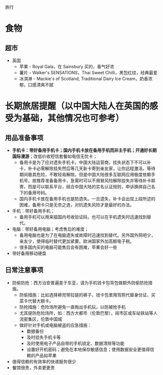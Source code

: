 旅行

# 食物

## 超市

- 英国
    - 苹果 - Royal Gala，在 Sainsbury 买的，香气好浓
    - 薯片 - Walker's SENSATIONS，Thai Sweet Chilli，黑包红纹，经典最爱
    - 冰淇淋 - Mackie's of Scotland, Traditional Dairy Ice Cream，奶香浓郁，口感清爽不腻

# 长期旅居提醒（以中国大陆人在英国的感受为基础，其他情况也可参考）

## 用品准备事项

- **手机卡：带好备用手机卡；国内手机卡放在备用手机而非主手机；开通好长期国际漫游**；改低价收短信套餐如电信无忧卡；
    - 备用卡是为了应对遗失手机卡。中国大陆运营商，挂失状态下不可以补卡，补卡必需解除挂失然后等几天新卡寄到亲友家，让你远程激活。等待期间极其危险，不敢轻易解除。但是中国大陆很多互联网应用极度依赖手机号。故推荐准备备用卡，急需时可以不用冒风险解除挂失并等待补卡邮寄，而是可以联系平台，结合中国大陆的实名认证规则，申诉换绑自己名下的备用号码。
    - 国内手机卡放在备用手机也是防遗失。一旦遗失，补卡会出现上段所述的困难，备用卡只是无奈之选，对抗遗失风险才是最好的办法。
- 手机：带好备用手机；
    - 备用手机可以用来插国内号收验证码，也可以在手机遗失时迅速找到替代。
- 电脑：带好备用电脑；考虑售后的难度；
    - 备用电脑也是为了在电脑遗失或故障时迅速找到替代。另外国外网吧少，亲友少，使得临时替代更加紧要。欧洲国家外加高额电子税。
    - 很多国内买的电脑可能售后会有困难，苹果会好一些
- 带好备用移动硬盘

## 日常注意事项

- 防偷防抢：西方治安普遍差于东亚，请为手机钱卡包背包做额外防偷防抢措施。
    - 防偷措施：比如选择裤兜带拉链的裤子，钱卡包里用驾照代替身份证、买菜卡代替大额卡。
    - 防抢措施：危险场所避免一直掏出手机玩，以防被抢手机
    - 尤其提防危险场所，如：西方大都市（伦敦巴黎），闹市区或车站铁站等人流密集区，伦敦中国城
    - 做好针对手机或电脑被盗的应急措施：
        - 数据备份
        - 及时挂失手机卡等
        - 及时使用电子产品自带的手机锁定、数据清除等功能
        - 设置好开机密码；避免在本地保存敏感信息；使用数据安全更值得信赖的产品如苹果
- 值得信赖的有效率的快递服务很少
- 餐馆很贵，外卖更更贵
